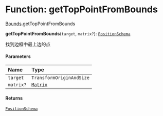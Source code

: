 # Function: getTopPointFromBounds

[Bounds](/auto-docs/editor/modules/Bounds.md).getTopPointFromBounds

**getTopPointFromBounds**(`target`, `matrix?`): [`PositionSchema`](/auto-docs/editor/interfaces/PositionSchema.md)

找到边框中最上边的点

#### Parameters

| Name | Type |
| :------ | :------ |
| `target` | `TransformOriginAndSize` |
| `matrix?` | [`Matrix`](/auto-docs/editor/classes/Matrix.md) |

#### Returns

[`PositionSchema`](/auto-docs/editor/interfaces/PositionSchema.md)

